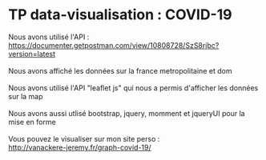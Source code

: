<h1>TP data-visualisation : COVID-19</h1>

Nous avons utilisé l'API : <br>
https://documenter.getpostman.com/view/10808728/SzS8rjbc?version=latest
<br>
<br>
Nous avons affiché les données sur la france metropolitaine et dom
<br>
<br>
Nous avons utilisé l'API "leaflet js" qui nous a permis d'afficher les données sur la map
<br>
<br>
Nous avons aussi utlisé bootstrap, jquery, momment et jqueryUI pour la mise en forme
<br>
<br>
Vous pouvez le visualiser sur mon site perso : <br>
http://vanackere-jeremy.fr/graph-covid-19/
